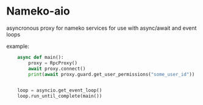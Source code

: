 # Nameko-aio

asyncronous proxy for nameko services for use with async/await and event loops

example:

```python
    async def main():
        proxy = RpcProxy()
        await proxy.connect()
        print(await proxy.guard.get_user_permissions("some_user_id"))


    loop = asyncio.get_event_loop()
    loop.run_until_complete(main())
```
